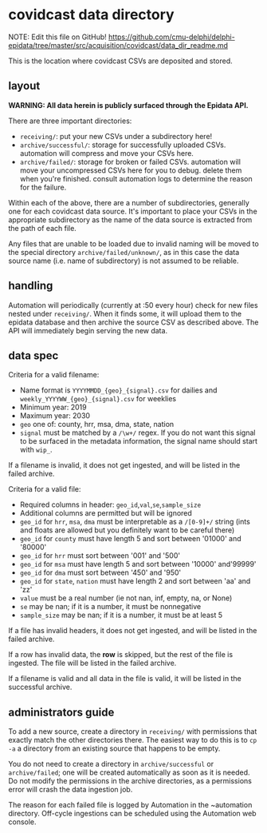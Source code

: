 # covidcast data directory

NOTE: Edit this file on GitHub!
https://github.com/cmu-delphi/delphi-epidata/tree/master/src/acquisition/covidcast/data_dir_readme.md

This is the location where covidcast CSVs are deposited and stored.

## layout

**WARNING: All data herein is publicly surfaced through the Epidata API.**

There are three important directories:

- `receiving/`: put your new CSVs under a subdirectory here!
- `archive/successful/`: storage for successfully uploaded CSVs. automation
  will compress and move your CSVs here.
- `archive/failed/`: storage for broken or failed CSVs. automation will move
  your uncompressed CSVs here for you to debug. delete them when you're
  finished. consult automation logs to determine the reason for the failure.

Within each of the above, there are a number of subdirectories, generally one
for each covidcast data source. It's important to place your CSVs in the
appropriate subdirectory as the name of the data source is extracted from the
path of each file.

Any files that are unable to be loaded due to invalid naming will be moved to
the special directory `archive/failed/unknown/`, as in this case the data
source name (i.e. name of subdirectory) is not assumed to be reliable.

## handling

Automation will periodically (currently at :50 every hour) check for new files
nested under `receiving/`.  When it finds some, it will upload them to the
epidata database and then archive the source CSV as described above. The API
will immediately begin serving the new data.

## data spec

Criteria for a valid filename:

- Name format is `YYYYMMDD_{geo}_{signal}.csv` for dailies and
  `weekly_YYYYWW_{geo}_{signal}.csv` for weeklies
- Minimum year: 2019
- Maximum year: 2030
- `geo` one of: county, hrr, msa, dma, state, nation
- `signal` must be matched by a `/\w+/` regex. If you do not want this signal to
  be surfaced in the metadata information, the signal name should start with
  `wip_`.

If a filename is invalid, it does not get ingested, and will be listed in the
failed archive.

Criteria for a valid file:

- Required columns in header: `geo_id`,`val`,`se`,`sample_size`
- Additional columns are permitted but will be ignored
- `geo_id` for `hrr`, `msa`, `dma` must be interpretable as a `/[0-9]+/` string
  (ints and floats are allowed but you definitely want to be careful there)
- `geo_id` for `county` must have length 5 and sort between '01000' and '80000'
- `geo_id` for `hrr` must sort between '001' and '500'
- `geo_id` for `msa` must have length 5 and sort between '10000' and'99999'
- `geo_id` for `dma` must sort between '450' and '950'
- `geo_id` for `state`, `nation` must have length 2 and sort between 'aa' and 'zz'
- `value` must be a real number (ie not nan, inf, empty, na, or None)
- `se` may be nan; if it is a number, it must be nonnegative
- `sample_size` may be nan; if it is a number, it must be at least 5

If a file has invalid headers, it does not get ingested, and will be listed in
the failed archive.

If a row has invalid data, the **row** is skipped, but the rest of the file is
ingested. The file will be listed in the failed archive.

If a filename is valid and all data in the file is valid, it will be listed in
the successful archive.

## administrators guide

To add a new source, create a directory in `receiving/` with permissions that
exactly match the other directories there. The easiest way to do this is to `cp -a`
a directory from an existing source that happens to be empty.

You do not need to create a directory in `archive/successful` or
`archive/failed`; one will be created automatically as soon as it is needed. Do
not modify the permissions in the archive directories, as a permissions error
will crash the data ingestion job.

The reason for each failed file is logged by Automation in the ~automation
directory. Off-cycle ingestions can be scheduled using the Automation web
console.
